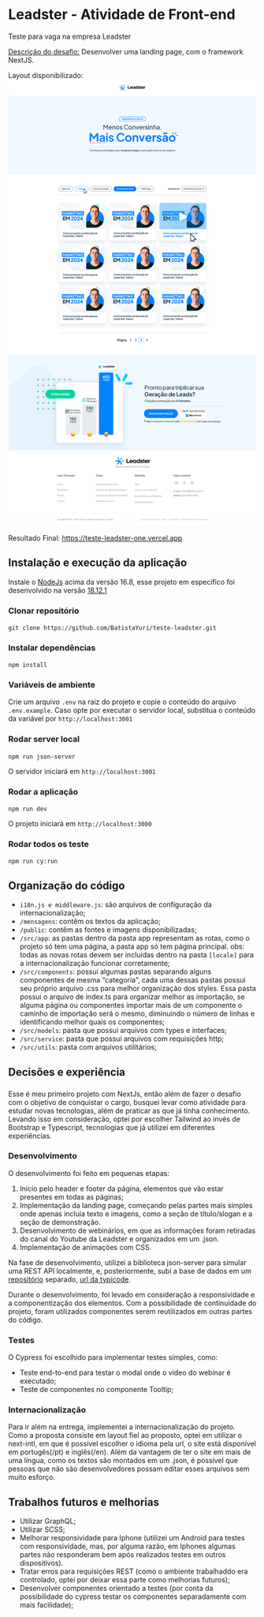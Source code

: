 # Leadster - Atividade de Front-end

Teste para vaga na empresa Leadster

[Descrição do desafio:](https://docs.google.com/presentation/d/1nq7d1rpntpfQGOabVO0R7TZzf6_rfFTd/edit#slide=id.g1e43248c0b5_0_27) Desenvolver uma landing page, com o framework NextJS.

Layout disponibilizado:
![preview](public/images/preview.png)

Resultado Final: https://teste-leadster-one.vercel.app

## Instalação e execução da aplicação

Instale o [NodeJs](https://nodejs.org) acima da versão 16.8, esse projeto em específico foi desenvolvido na versão [18.12.1](https://nodejs.org/en/blog/release/v18.12.1)

### Clonar repositório

```
git clone https://github.com/BatistaYuri/teste-leadster.git
```

### Instalar dependências

```
npm install
```

### Variáveis de ambiente

Crie um arquivo `.env` na raiz do projeto e copie o conteúdo do arquivo `.env.example`. Caso opte por executar o servidor local, substitua o conteúdo da variável por `http://localhost:3001`

### Rodar server local

```
npm run json-server
```

O servidor iniciará em `http://localhost:3001`

### Rodar a aplicação

```
npm run dev
```

O projeto iniciará em `http://localhost:3000`

### Rodar todos os teste

```
npm run cy:run
```

## Organização do código

- `i18n.js e middleware.js`: são arquivos de configuração da internacionalização;
- `/mensagens`: contêm os textos da aplicação;
- `/public`: contêm as fontes e imagens disponibilizadas;
- `/src/app`: as pastas dentro da pasta app representam as rotas, como o projeto só tem uma página, a pasta app só tem página principal. obs: todas as novas rotas devem ser incluídas dentro na pasta `[locale]` para a internacionalização funcionar corretamente;
- `/src/components`: possui algumas pastas separando alguns componentes de mesma “categoria”, cada uma dessas pastas possui seu próprio arquivo .css para melhor organização dos styles. Essa pasta possui o arquivo de index.ts para organizar melhor as importação, se alguma página ou componentes importar mais de um componente o caminho de importação será o mesmo, diminuindo o número de linhas e identificando melhor quais os componentes;
- `/src/models`: pasta que possui arquivos com types e interfaces;
- `/src/service`: pasta que possui arquivos com requisições http;
- `/src/utils`: pasta com arquivos utilitários;

## Decisões e experiência

###

Esse é meu primeiro projeto com NextJs, então além de fazer o desafio com o objetivo de conquistar o cargo, busquei levar como atividade para estudar novas tecnologias, além de praticar as que já tinha conhecimento. Levando isso em consideração, optei por escolher Tailwind ao invés de Bootstrap e Typescript, tecnologias que já utilizei em diferentes experiências.

### Desenvolvimento

O desenvolvimento foi feito em pequenas etapas:

1. Início pelo header e footer da página, elementos que vão estar presentes em todas as páginas;
2. Implementação da landing page, começando pelas partes mais simples onde apenas incluía texto e imagens, como a seção de título/slogan e a seção de demonstração.
3. Desenvolvimento de webinários, em que as informações foram retiradas do canal do Youtube da Leadster e organizados em um .json.
4. Implementação de animações com CSS.

Na fase de desenvolvimento, utilizei a biblioteca json-server para simular uma REST API localmente, e, posteriormente, subi a base de dados em um [repositório](https://github.com/BatistaYuri/json-server-leadster) separado, [url da typicode](https://my-json-server.typicode.com/BatistaYuri/json-server-leadster).

Durante o desenvolvimento, foi levado em consideração a responsividade e a componentização dos elementos. Com a possibilidade de continuidade do projeto, foram utilizados componentes serem reutilizados em outras partes do código.

### Testes

O Cypress foi escolhido para implementar testes simples, como:

- Teste end-to-end para testar o modal onde o vídeo do webinar é executado;
- Teste de componentes no componente Tooltip;

### Internacionalização

Para ir além na entrega, implementei a internacionalização do projeto. Como a proposta consiste em layout fiel ao proposto, optei em utilizar o next-intl, em que é possível escolher o idioma pela url, o site está disponível em portugês(/pt) e inglês(/en). Além da vantagem de ter o site em mais de uma língua, como os textos são montados em um .json, é possível que pessoas que não são desenvolvedores possam editar esses arquivos sem muito esforço.

## Trabalhos futuros e melhorias

- Utilizar GraphQL;
- Utilizar SCSS;
- Melhorar responsividade para Iphone (utilizei um Android para testes com responsividade, mas, por alguma razão, em Iphones algumas partes não responderam bem após realizados testes em outros dispositivos).
- Tratar erros para requisições REST (como o ambiente trabalhaddo era controlado, optei por deixar essa parte como melhorias futuros);
- Desenvolver componentes orientado a testes (por conta da possibilidade do cypress testar os componentes separadamente com mais facilidade);
